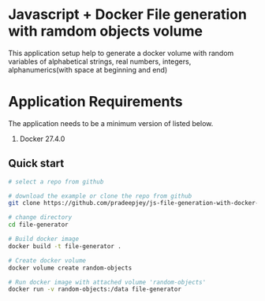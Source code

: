 # Javascript + Docker File generation with ramdom objects volume

This application setup help to generate a docker volume with random variables of alphabetical strings, real numbers, integers, alphanumerics(with space at beginning and end)


# Application Requirements

The application needs to be a minimum version of listed below.

1. Docker 27.4.0 


## Quick start

```bash
# select a repo from github

# download the example or clone the repo from github
git clone https://github.com/pradeepjey/js-file-generation-with-docker-volume.git

# change directory
cd file-generator

# Build docker image
docker build -t file-generator .

# Create docker volume
docker volume create random-objects

# Run docker image with attached volume 'random-objects'
docker run -v random-objects:/data file-generator

```
